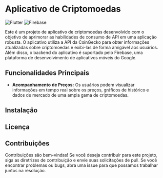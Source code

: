 # Aplicativo de Criptomoedas
![Flutter](https://img.shields.io/badge/Flutter-%2302569B.svg?style=for-the-badge&logo=Flutter&logoColor=white) ![Firebase](https://img.shields.io/badge/firebase-%23039BE5.svg?style=for-the-badge&logo=firebase)

Este é um projeto de aplicativo de criptomoedas desenvolvido com o objetivo de aprimorar as habilidades de consumo de API em uma aplicação robusta. O aplicativo utiliza a API da CoinGecko para obter informações atualizadas sobre criptomoedas e exibi-las de forma amigável aos usuários. Além disso, o backend do aplicativo é suportado pelo Firebase, uma plataforma de desenvolvimento de aplicativos móveis do Google.

## Funcionalidades Principais
- **Acompanhamento de Preços:** Os usuários podem visualizar informações em tempo real sobre os preços, gráficos de histórico e dados de mercado de uma ampla gama de criptomoedas.

## Instalação 

## Licença

## Contribuições
Contribuições são bem-vindas! Se você deseja contribuir para este projeto, siga as diretrizes de contribuição e envie suas solicitações de pull. Se você encontrar problemas ou bugs, abra uma issue para que possamos trabalhar juntos na resolução.
